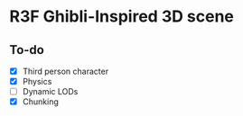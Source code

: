 # R3F Ghibli-Inspired 3D scene

## To-do
- [x] Third person character
- [x] Physics
- [ ] Dynamic LODs
- [x] Chunking
